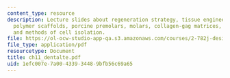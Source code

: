 ```yaml
---
content_type: resource
description: Lecture slides about regeneration strategy, tissue engineering, biodegradable
  polymer scaffolds, porcine premolars, molars, collagen-gag matrices, and materials
  and methods of cell isolation.
file: https://ol-ocw-studio-app-qa.s3.amazonaws.com/courses/2-782j-design-of-medical-devices-and-implants-spring-2006/1efc007e7a00433934489bfb56c69a65_ch11_dentalte.pdf
file_type: application/pdf
resourcetype: Document
title: ch11_dentalte.pdf
uid: 1efc007e-7a00-4339-3448-9bfb56c69a65
---
```


